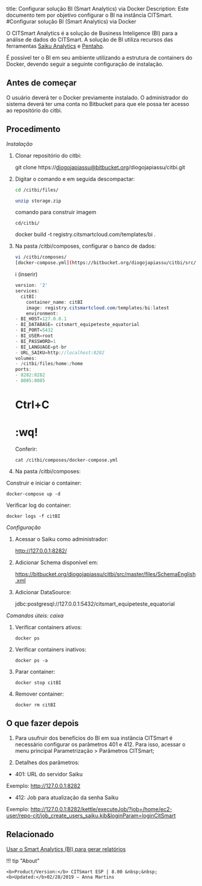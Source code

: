 title: Configurar solução BI (Smart Analytics) via Docker
Description: Este documento tem por objetivo configurar o BI na instância CITSmart.
#Configurar solução BI (Smart Analytics) via Docker

O CITSmart Analytics é a solução de Business Inteligence (BI) para a análise de
dados do CITSmart. A solução de BI utiliza recursos das ferramentas [Saiku
Analytics](https://www.meteorite.bi/products/saiku-reporting) e [Pentaho](https://www.hitachivantara.com/go/pentaho.html).

É possível ter o BI em seu ambiente utilizando a estrutura de containers do
Docker, devendo seguir a seguinte configuração de instalação.

Antes de começar
----------------

O usuário deverá ter o Docker previamente instalado. O administrador do sistema
deverá ter uma conta no Bitbucket para que ele possa ter acesso ao repositório
do citbi.

Procedimento
------------

*Instalação*

1.  Clonar repositório do citbi:

    git clone https://diogojapiassu@bitbucket.org/diogojapiassu/citbi.git

1.  Digitar o comando e em seguida descompactar:

    ```sh
    cd /citbi/files/
    ```
    ```sh
    unzip storage.zip
    ```
    comando para construir imagem
    ```
    cd/citbi/
    ```
    docker build -t registry.citsmartcloud.com/templates/bi .
    
1.  Na pasta /citbi/composes, configurar o banco de dados:
    ```sh
    vi /citbi/composes/
    [docker-compose.yml](https://bitbucket.org/diogojapiassu/citbi/src/master/composes/docker-compose.yml)
    ```
    
    i (inserir)

    ```java
    version: '2'
    services:
      citBI:
        container_name: citBI
        image: registry.citsmartcloud.com/templates/bi:latest
        environment:
    - BI_HOST=127.0.0.1
    - BI_DATABASE= citsmart_equipeteste_equatorial
    - BI_PORT=5432
    - BI_USER=root
    - BI_PASSWORD=1
    - BI_LANGUAGE=pt-br
    - URL_SAIKU=http://localhost:8282
    volumes:
    - /citbi/files/home:/home
    ports:
    - 8282:8282
    - 8085:8085
    ```

    # Ctrl+C

    # :wq!
    
    Conferir:

    ```
    cat /citbi/composes/docker-compose.yml
    ```

1.  Na pasta /citbi/composes:

Construir e iniciar o container:

```
docker-compose up -d
```

Verificar log do container:

```
docker logs -f citBI
```

*Configuração*

1.  Acessar o Saiku como administrador:

    <http://127.0.0.1:8282/>

1.  Adicionar Schema disponível em:

    <https://bitbucket.org/diogojapiassu/citbi/src/master/files/SchemaEnglish.xml>

1.  Adicionar DataSource:

    jdbc:postgresql://127.0.0.1:5432/citsmart_equipeteste_equatorial

*Comandos úteis: caixa*

1.  Verificar containers ativos:

    ```
    docker ps
    ```

1.  Verificar containers inativos:
    
    ```
    docker ps -a
    ```

1.  Parar container:
    
    ```
    docker stop citBI
    ```

1.  Remover container:
    ```
    docker rm citBI
    ```

O que fazer depois
------------------

1. Para usufruir dos benefícios do BI em sua instância CITSmart é necessário 
configurar os parâmetros 401 e 412. Para isso, acessar o menu principal
Parametrização \> Parâmetros CITSmart;

2. Detalhes dos parâmetros:

-   401: URL do servidor Saiku

Exemplo: http://127.0.0.1:8282

-   412: Job para atualização da senha Saiku

Exemplo:
http://127.0.0.1:8282/kettle/executeJob/?job=/home/ec2-user/repo-cit/job_create_users_saiku.kjb&loginParam=loginCitSmart

Relacionado
-----------

[Usar o Smart Analytics (BI) para gerar relatórios](/pt-br/citsmart-esp-8/additional-features/smart-analytics/use-bi-solution.html)



!!! tip "About"

    <b>Product/Version:</b> CITSmart ESP | 8.00 &nbsp;&nbsp;
    <b>Updated:</b>02/28/2019 – Anna Martins
